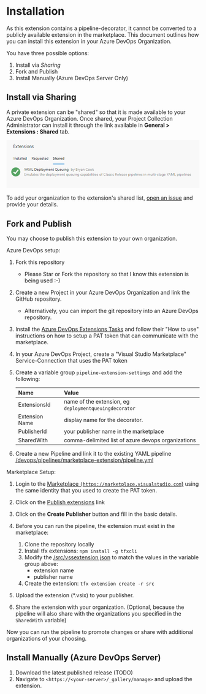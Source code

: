 # Installation

As this extension contains a pipeline-decorator, it cannot be converted to a publicly available extension in the marketplace.
This document outlines how you can install this extension in your Azure DevOps Organization.

You have three possible options:

1. Install via _Sharing_
1. Fork and Publish
1. Install Manually (Azure DevOps Server Only)

## Install via Sharing

A private extension can be "shared" so that it is made available to your Azure DevOps Organization. Once shared, your Project Collection Administrator can install it through the link available in **General > Extensions : Shared** tab.

![Shared Tab](img/extensions-shared.png)

To add your organization to the extension's shared list, [open an issue][new-issue] and provide your details.

[new-issue]: https://github.com/bryanbcook/deploymentqueuing-extension/issues/new

## Fork and Publish

You may choose to publish this extension to your own organization.

Azure DevOps setup:

1. Fork this repository

   - Please Star or Fork the repository so that I know this extension is being used :-)

1. Create a new Project in your Azure DevOps Organization and link the GitHub repository.
   - Alternatively, you can import the git repository into an Azure DevOps repository.

1. Install the [Azure DevOps Extensions Tasks][extensions-task] and follow their "How to use" instructions on how to setup a PAT token that can communicate with the marketplace.

1. In your Azure DevOps Project, create a "Visual Studio Marketplace" Service-Connection that uses the PAT token

1. Create a variable group `pipeline-extension-settings` and add the following:

   | Name           | Value |
   |----------------|-------|
   | ExtensionsId   | name of the extension, eg `deploymentqueuingdecorator`
   | Extension Name | display name for the decorator.
   | PublisherId    | your publisher name in the marketplace
   | SharedWith     | comma-delimited list of azure devops organizations

1. Create a new Pipeline and link it to the existing YAML pipeline [/devops/pipelines/marketplace-extension/pipeline.yml][pipeline]

Marketplace Setup:

1. Login to the [Marketplace `(https://marketplace.visualstudio.com`)](https://marketplace.visualstudio.com) using the same identity that you used to create the PAT token.
1. Click on the [Publish extensions](https://marketplace.visualstudio.com/manage) link
1. Click on the **Create Publisher** button and fill in the basic details.
1. Before you can run the pipeline, the extension must exist in the marketplace:

   1. Clone the repository locally
   1. Install tfx extensions: `npm install -g tfxcli`
   1. Modify the [/src/vssextension.json][vss-extension] to match the values in the variable group above:
      - extension name
      - publisher name
   1. Create the extension: `tfx extension create -r src`

1. Upload the extension (*.vsix) to your publisher.

1. Share the extension with your organization. (Optional, because the pipeline will also share with the organizations you specified in the `SharedWith` variable)

Now you can run the pipeline to promote changes or share with additional organizations of your choosing.

## Install Manually (Azure DevOps Server)

1. Download the latest published release (TODO)
1. Navigate to `<https://<your-server>/_gallery/manage>` and upload the extension.

[extensions-task]: https://marketplace.visualstudio.com/items?itemName=ms-devlabs.vsts-developer-tools-build-tasks&targetId=689d18b7-020a-4b8e-9aa4-8f2a9f4f9359&utm_source=vstsproduct&utm_medium=ExtHubManageList

[pipeline]: https://github.com/bryanbcook/deploymentqueuing-extension/blob/main/devops/pipelines/marketplace-extension/pipeline.yml

[vss-extension]: https://github.com/bryanbcook/deploymentqueuing-extension/blob/main/src/vss-extension.json